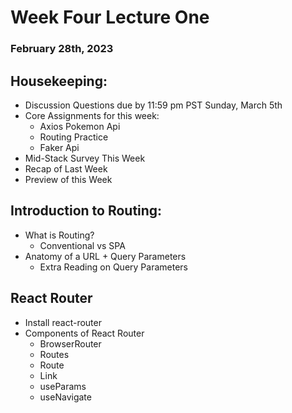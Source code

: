 # Week Four Lecture One
### February 28th, 2023

## Housekeeping:
- Discussion Questions due by 11:59 pm PST Sunday, March 5th
- Core Assignments for this week:
    - Axios Pokemon Api
    - Routing Practice
    - Faker Api
- Mid-Stack Survey This Week
- Recap of Last Week
- Preview of this Week

## Introduction to Routing:
- What is Routing?
    - Conventional vs SPA
- Anatomy of a URL + Query Parameters
    - Extra Reading on Query Parameters

## React Router
- Install react-router
- Components of React Router
    - BrowserRouter
    - Routes
    - Route
    - Link
    - useParams
    - useNavigate

